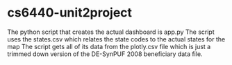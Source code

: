 # cs6440-unit2project
The python script that creates the actual dashboard is app.py
The script uses the states.csv which relates the state codes to the actual states for the map
The script gets all of its data from the plotly.csv file which is just a trimmed down version of the DE-SynPUF 2008 beneficiary data file. 

